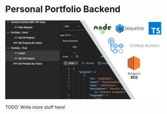 # Personal Portfolio Backend

![Backend](./assets/featured-image.png)

TODO: Write more stuff here!
